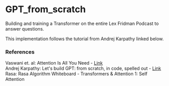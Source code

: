 # GPT_from_scratch

Building and training a Transformer on the entire Lex Fridman Podcast to answer questions.

This implementation follows the tutorial from Andrej Karpathy linked below.

### References

Vaswani et. al: Attention Is All You Need - [Link](https://arxiv.org/pdf/1706.03762.pdf) <br>
Andrej Karpathy: Let's build GPT: from scratch, in code, spelled out - [Link](https://youtu.be/kCc8FmEb1nY) <br>
Rasa: Rasa Algorithm Whiteboard - Transformers & Attention 1: Self Attention <br>
